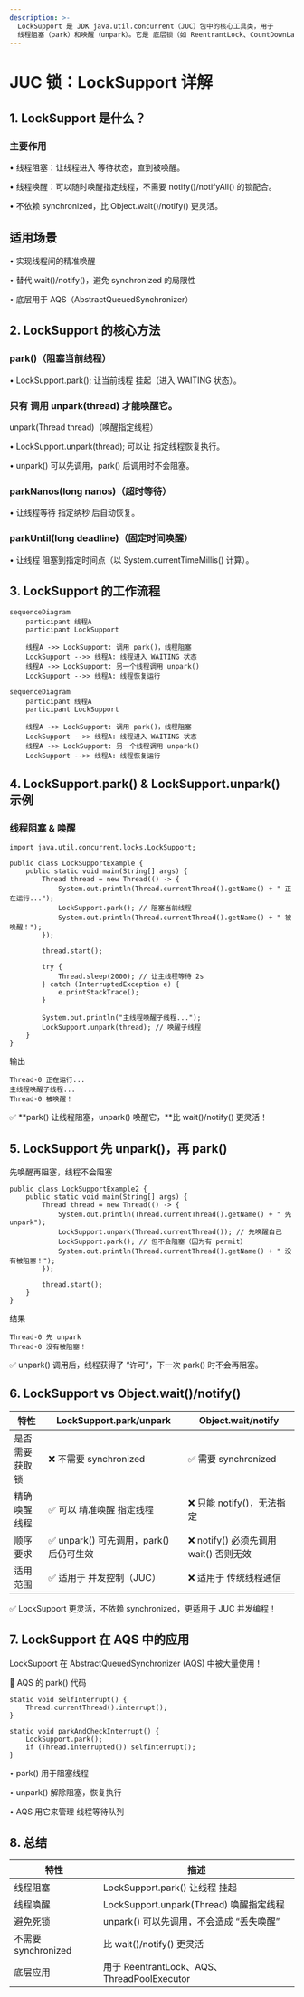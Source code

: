 ```yaml
---
description: >-
  LockSupport 是 JDK java.util.concurrent（JUC）包中的核心工具类，用于
  线程阻塞（park）和唤醒（unpark）。它是 底层锁（如 ReentrantLock、CountDownLatch、Semaphore）的基础。
---
```


# JUC 锁：LockSupport 详解

## 1. LockSupport 是什么？

### 主要作用

• 线程阻塞：让线程进入 等待状态，直到被唤醒。

• 线程唤醒：可以随时唤醒指定线程，不需要 notify()/notifyAll() 的锁配合。

• 不依赖 synchronized，比 Object.wait()/notify() 更灵活。

## 适用场景

• 实现线程间的精准唤醒

• 替代 wait()/notify()，避免 synchronized 的局限性

• 底层用于 AQS（AbstractQueuedSynchronizer）

## 2. LockSupport 的核心方法

### park()（阻塞当前线程）

• LockSupport.park(); 让当前线程 挂起（进入 WAITING 状态）。

### 只有 调用 unpark(thread) 才能唤醒它。

unpark(Thread thread)（唤醒指定线程）

• LockSupport.unpark(thread); 可以让 指定线程恢复执行。

• unpark() 可以先调用，park() 后调用时不会阻塞。

### parkNanos(long nanos)（超时等待）

• 让线程等待 指定纳秒 后自动恢复。

### parkUntil(long deadline)（固定时间唤醒）

• 让线程 阻塞到指定时间点（以 System.currentTimeMillis() 计算）。

## 3. LockSupport 的工作流程

```mermaid
sequenceDiagram
    participant 线程A
    participant LockSupport

    线程A ->> LockSupport: 调用 park()，线程阻塞
    LockSupport -->> 线程A: 线程进入 WAITING 状态
    线程A ->> LockSupport: 另一个线程调用 unpark()
    LockSupport -->> 线程A: 线程恢复运行
```



```
sequenceDiagram
    participant 线程A
    participant LockSupport

    线程A ->> LockSupport: 调用 park()，线程阻塞
    LockSupport -->> 线程A: 线程进入 WAITING 状态
    线程A ->> LockSupport: 另一个线程调用 unpark()
    LockSupport -->> 线程A: 线程恢复运行
```

## 4. LockSupport.park() & LockSupport.unpark() 示例

### 线程阻塞 & 唤醒

```
import java.util.concurrent.locks.LockSupport;

public class LockSupportExample {
    public static void main(String[] args) {
        Thread thread = new Thread(() -> {
            System.out.println(Thread.currentThread().getName() + " 正在运行...");
            LockSupport.park(); // 阻塞当前线程
            System.out.println(Thread.currentThread().getName() + " 被唤醒！");
        });

        thread.start();

        try {
            Thread.sleep(2000); // 让主线程等待 2s
        } catch (InterruptedException e) {
            e.printStackTrace();
        }

        System.out.println("主线程唤醒子线程...");
        LockSupport.unpark(thread); // 唤醒子线程
    }
}
```

输出

```
Thread-0 正在运行...
主线程唤醒子线程...
Thread-0 被唤醒！
```

✅ \*\*park() 让线程阻塞，unpark() 唤醒它，\*\*比 wait()/notify() 更灵活！

## 5. LockSupport 先 unpark()，再 park()

先唤醒再阻塞，线程不会阻塞

```
public class LockSupportExample2 {
    public static void main(String[] args) {
        Thread thread = new Thread(() -> {
            System.out.println(Thread.currentThread().getName() + " 先 unpark");
            LockSupport.unpark(Thread.currentThread()); // 先唤醒自己
            LockSupport.park(); // 但不会阻塞（因为有 permit）
            System.out.println(Thread.currentThread().getName() + " 没有被阻塞！");
        });

        thread.start();
    }
}
```

结果

```
Thread-0 先 unpark
Thread-0 没有被阻塞！
```

✅ unpark() 调用后，线程获得了 “许可”，下一次 park() 时不会再阻塞。

## 6. LockSupport vs Object.wait()/notify()

| 特性      | LockSupport.park/unpark      | Object.wait/notify           |
| ------- | ---------------------------- | ---------------------------- |
| 是否需要获取锁 | ❌ 不需要 synchronized           | ✅ 需要 synchronized            |
| 精确唤醒线程  | ✅ 可以 精准唤醒 指定线程               | ❌ 只能 notify()，无法指定           |
| 顺序要求    | ✅ unpark() 可先调用，park() 后仍可生效 | ❌ notify() 必须先调用 wait() 否则无效 |
| 适用范围    | ✅ 适用于 并发控制（JUC）              | ❌ 适用于 传统线程通信                 |

✅ LockSupport 更灵活，不依赖 synchronized，更适用于 JUC 并发编程！

## 7. LockSupport 在 AQS 中的应用

LockSupport 在 AbstractQueuedSynchronizer (AQS) 中被大量使用！

🌟 AQS 的 park() 代码

```
static void selfInterrupt() {
    Thread.currentThread().interrupt();
}

static void parkAndCheckInterrupt() {
    LockSupport.park();
    if (Thread.interrupted()) selfInterrupt();
}
```

• park() 用于阻塞线程

• unpark() 解除阻塞，恢复执行

• AQS 用它来管理 线程等待队列

## 8. 总结

| 特性               | 描述                                      |
| ---------------- | --------------------------------------- |
| 线程阻塞             | LockSupport.park() 让线程 挂起               |
| 线程唤醒             | LockSupport.unpark(Thread) 唤醒指定线程       |
| 避免死锁             | unpark() 可以先调用，不会造成 “丢失唤醒”              |
| 不需要 synchronized | 比 wait()/notify() 更灵活                   |
| 底层应用             | 用于 ReentrantLock、AQS、ThreadPoolExecutor |
